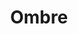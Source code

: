---
layout: post
title: Ombre
director: John Cassavetes
year: 1959
cover: https://images.mubicdn.net/images/film/500/cache-8180-1546604783/image-w1280.jpg
---